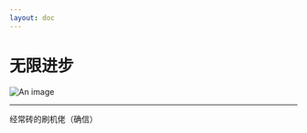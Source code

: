 ```yaml
---
layout: doc
---
```

# 无限进步
![An image](http://q1.qlogo.cn/g?b=qq&nk=2116277521&s=160)
_________________
经常砖的刷机佬（确信）
